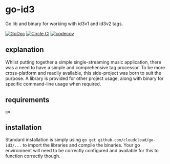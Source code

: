 # go-id3
Go lib and binary for working with id3v1 and id3v2 tags.

[![GoDoc](https://godoc.org/github.com/cloudcloud/go-id3?status.svg)](https://godoc.org/github.com/cloudcloud/go-id3)
[![Circle CI](https://circleci.com/gh/cloudcloud/go-id3.svg?style=svg)](https://circleci.com/gh/cloudcloud/go-id3)
[![codecov](https://codecov.io/gh/cloudcloud/go-id3/branch/master/graph/badge.svg)](https://codecov.io/gh/cloudcloud/go-id3)

## explanation
Whilst putting together a simple single-streaming music application, there was a need to have a simple and comprehensive tag processor. To be more cross-platform and readily available, this side-project was born to suit the purpose. A library is provided for other project usage, along with binary for specific command-line usage when required.

## requirements
```
go
```

## installation
Standard installation is simply using ``go get github.com/cloudcloud/go-id3/...`` to import the libraries and compile the binaries. Your go environment will need to be correctly configured and available for this to function correctly though.
